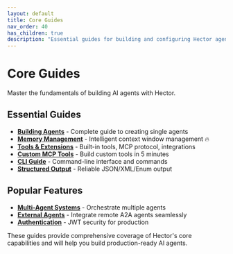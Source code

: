 ```yaml
---
layout: default
title: Core Guides
nav_order: 40
has_children: true
description: "Essential guides for building and configuring Hector agents"
---
```


# Core Guides

Master the fundamentals of building AI agents with Hector.

## Essential Guides

- **[Building Agents](AGENTS)** - Complete guide to creating single agents
- **[Memory Management](MEMORY)** - Intelligent context window management 🔥
- **[Tools & Extensions](TOOLS)** - Built-in tools, MCP protocol, integrations
- **[Custom MCP Tools](MCP_CUSTOM_TOOLS)** - Build custom tools in 5 minutes
- **[CLI Guide](CLI_GUIDE)** - Command-line interface and commands
- **[Structured Output](STRUCTURED_OUTPUT)** - Reliable JSON/XML/Enum output

## Popular Features

- **[Multi-Agent Systems](ARCHITECTURE#multi-agent-orchestration-a2a-protocol)** - Orchestrate multiple agents
- **[External Agents](EXTERNAL_AGENTS)** - Integrate remote A2A agents seamlessly
- **[Authentication](AUTHENTICATION)** - JWT security for production

These guides provide comprehensive coverage of Hector's core capabilities and will help you build production-ready AI agents.
